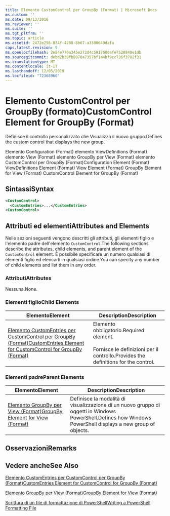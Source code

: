 ```yaml
---
title: Elemento CustomControl per GroupBy (Format) | Microsoft Docs
ms.custom: ''
ms.date: 09/13/2016
ms.reviewer: ''
ms.suite: ''
ms.tgt_pltfrm: ''
ms.topic: article
ms.assetid: 2472e256-8f4f-4288-8b67-a3300649dafa
caps.latest.revision: 9
ms.openlocfilehash: 2e84e770a345e272d4c5917b00afe7520840e1db
ms.sourcegitcommit: debd2b38fb8070a7357bf1a4bf9cc736f3702f31
ms.translationtype: MT
ms.contentlocale: it-IT
ms.lasthandoff: 12/05/2019
ms.locfileid: "72368960"
---
```

# <a name="customcontrol-element-for-groupby-format"></a><span data-ttu-id="eeadd-102">Elemento CustomControl per GroupBy (formato)</span><span class="sxs-lookup"><span data-stu-id="eeadd-102">CustomControl Element for GroupBy (Format)</span></span>

<span data-ttu-id="eeadd-103">Definisce il controllo personalizzato che Visualizza il nuovo gruppo.</span><span class="sxs-lookup"><span data-stu-id="eeadd-103">Defines the custom control that displays the new group.</span></span>

<span data-ttu-id="eeadd-104">Elemento Configuration (Format) elemento ViewDefinitions (Format) elemento View (Format) elemento GroupBy per View (Format) elemento CustomControl per GroupBy (Format)</span><span class="sxs-lookup"><span data-stu-id="eeadd-104">Configuration Element (Format) ViewDefinitions Element (Format) View Element (Format) GroupBy Element for View (Format) CustomControl Element for GroupBy (Format)</span></span>

## <a name="syntax"></a><span data-ttu-id="eeadd-105">Sintassi</span><span class="sxs-lookup"><span data-stu-id="eeadd-105">Syntax</span></span>

```xml
<CustomControl>
  <CustomEntries>...</CustomEntries>
<CustomControl>
```

## <a name="attributes-and-elements"></a><span data-ttu-id="eeadd-106">Attributi ed elementi</span><span class="sxs-lookup"><span data-stu-id="eeadd-106">Attributes and Elements</span></span>

<span data-ttu-id="eeadd-107">Nelle sezioni seguenti vengono descritti gli attributi, gli elementi figlio e l'elemento padre dell'elemento `CustomControl`.</span><span class="sxs-lookup"><span data-stu-id="eeadd-107">The following sections describe the attributes, child elements, and parent element of the `CustomControl` element.</span></span> <span data-ttu-id="eeadd-108">È possibile specificare un numero qualsiasi di elementi figlio ed elencarli in qualsiasi ordine.</span><span class="sxs-lookup"><span data-stu-id="eeadd-108">You can specify any number of child elements and list them in any order.</span></span>

### <a name="attributes"></a><span data-ttu-id="eeadd-109">Attributi</span><span class="sxs-lookup"><span data-stu-id="eeadd-109">Attributes</span></span>

<span data-ttu-id="eeadd-110">Nessuna.</span><span class="sxs-lookup"><span data-stu-id="eeadd-110">None.</span></span>

### <a name="child-elements"></a><span data-ttu-id="eeadd-111">Elementi figlio</span><span class="sxs-lookup"><span data-stu-id="eeadd-111">Child Elements</span></span>

|<span data-ttu-id="eeadd-112">Elemento</span><span class="sxs-lookup"><span data-stu-id="eeadd-112">Element</span></span>|<span data-ttu-id="eeadd-113">Description</span><span class="sxs-lookup"><span data-stu-id="eeadd-113">Description</span></span>|
|-------------|-----------------|
|[<span data-ttu-id="eeadd-114">Elemento CustomEntries per CustomControl per GroupBy (Format)</span><span class="sxs-lookup"><span data-stu-id="eeadd-114">CustomEntries Element for CustomControl for GroupBy (Format)</span></span>](./customentries-element-for-customcontrol-for-groupby-format.md)|<span data-ttu-id="eeadd-115">Elemento obbligatorio.</span><span class="sxs-lookup"><span data-stu-id="eeadd-115">Required element.</span></span><br /><br /> <span data-ttu-id="eeadd-116">Fornisce le definizioni per il controllo.</span><span class="sxs-lookup"><span data-stu-id="eeadd-116">Provides the definitions for the control.</span></span>|

### <a name="parent-elements"></a><span data-ttu-id="eeadd-117">Elementi padre</span><span class="sxs-lookup"><span data-stu-id="eeadd-117">Parent Elements</span></span>

|<span data-ttu-id="eeadd-118">Elemento</span><span class="sxs-lookup"><span data-stu-id="eeadd-118">Element</span></span>|<span data-ttu-id="eeadd-119">Description</span><span class="sxs-lookup"><span data-stu-id="eeadd-119">Description</span></span>|
|-------------|-----------------|
|[<span data-ttu-id="eeadd-120">Elemento GroupBy per View (Format)</span><span class="sxs-lookup"><span data-stu-id="eeadd-120">GroupBy Element for View (Format)</span></span>](./groupby-element-for-view-format.md)|<span data-ttu-id="eeadd-121">Definisce la modalità di visualizzazione di un nuovo gruppo di oggetti in Windows PowerShell.</span><span class="sxs-lookup"><span data-stu-id="eeadd-121">Defines how Windows PowerShell displays a new group of objects.</span></span>|

## <a name="remarks"></a><span data-ttu-id="eeadd-122">Osservazioni</span><span class="sxs-lookup"><span data-stu-id="eeadd-122">Remarks</span></span>

## <a name="see-also"></a><span data-ttu-id="eeadd-123">Vedere anche</span><span class="sxs-lookup"><span data-stu-id="eeadd-123">See Also</span></span>

[<span data-ttu-id="eeadd-124">Elemento CustomEntries per CustomControl per GroupBy (Format)</span><span class="sxs-lookup"><span data-stu-id="eeadd-124">CustomEntries Element for CustomControl for GroupBy (Format)</span></span>](./customentries-element-for-customcontrol-for-groupby-format.md)

[<span data-ttu-id="eeadd-125">Elemento GroupBy per View (Format)</span><span class="sxs-lookup"><span data-stu-id="eeadd-125">GroupBy Element for View (Format)</span></span>](./groupby-element-for-view-format.md)

[<span data-ttu-id="eeadd-126">Scrittura di un file di formattazione di PowerShell</span><span class="sxs-lookup"><span data-stu-id="eeadd-126">Writing a PowerShell Formatting File</span></span>](./writing-a-powershell-formatting-file.md)
